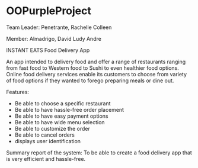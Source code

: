 # OOPurpleProject

Team Leader: Penetrante, Rachelle Colleen

Member: Almadrigo, David Ludy Andre

INSTANT EATS
Food Delivery App 

An app intended to delivery food and offer a range of restaurants ranging from fast food to Western food to Sushi to even healthier food options. Online food delivery services enable its customers to choose from variety of food options if they wanted to forego preparing meals or dine out.

Features:

- Be able to choose a specific restaurant
- Be able to have hassle-free order placement
- Be able to have easy payment options
- Be able to have wide menu selection
- Be able to customize the order
- Be able to cancel orders
- displays user identification

Summary report of the system: To be able to create a food delivery app that is very efficient and hassle-free.
